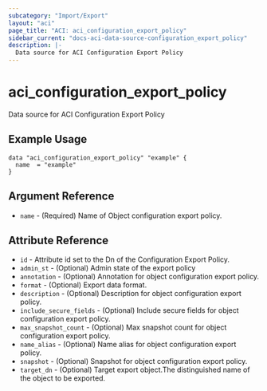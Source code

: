 ```yaml
---
subcategory: "Import/Export"
layout: "aci"
page_title: "ACI: aci_configuration_export_policy"
sidebar_current: "docs-aci-data-source-configuration_export_policy"
description: |-
  Data source for ACI Configuration Export Policy
---
```


# aci_configuration_export_policy

Data source for ACI Configuration Export Policy

## Example Usage

```hcl
data "aci_configuration_export_policy" "example" {
  name  = "example"
}
```

## Argument Reference

- `name` - (Required) Name of Object configuration export policy.

## Attribute Reference

- `id` - Attribute id set to the Dn of the Configuration Export Policy.
- `admin_st` - (Optional) Admin state of the export policy
- `annotation` - (Optional) Annotation for object configuration export policy.
- `format` - (Optional) Export data format.
- `description` - (Optional) Description for object configuration export policy.
- `include_secure_fields` - (Optional) Include secure fields for object configuration export policy.
- `max_snapshot_count` - (Optional) Max snapshot count for object configuration export policy.
- `name_alias` - (Optional) Name alias for object configuration export policy.
- `snapshot` - (Optional) Snapshot for object configuration export policy.
- `target_dn` - (Optional) Target export object.The distinguished name of the object to be exported.
